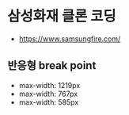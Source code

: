# 삼성화재 클론 코딩

- https://www.samsungfire.com/

## 반응형 break point
- max-width: 1219px
- max-width: 767px
- max-width: 585px